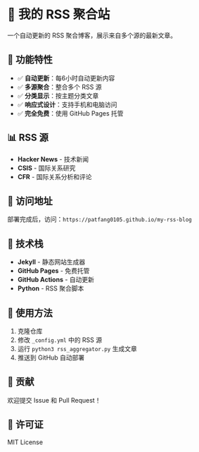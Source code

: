 # 📰 我的 RSS 聚合站

一个自动更新的 RSS 聚合博客，展示来自多个源的最新文章。

## 🌟 功能特性

- ✅ **自动更新**：每6小时自动更新内容
- ✅ **多源聚合**：整合多个 RSS 源
- ✅ **分类显示**：按主题分类文章
- ✅ **响应式设计**：支持手机和电脑访问
- ✅ **完全免费**：使用 GitHub Pages 托管

## 📊 RSS 源

- **Hacker News** - 技术新闻
- **CSIS** - 国际关系研究
- **CFR** - 国际关系分析和评论

## 🚀 访问地址

部署完成后，访问：`https://patfang0105.github.io/my-rss-blog`

## 🔧 技术栈

- **Jekyll** - 静态网站生成器
- **GitHub Pages** - 免费托管
- **GitHub Actions** - 自动更新
- **Python** - RSS 聚合脚本

## 📝 使用方法

1. 克隆仓库
2. 修改 `_config.yml` 中的 RSS 源
3. 运行 `python3 rss_aggregator.py` 生成文章
4. 推送到 GitHub 自动部署

## 🤝 贡献

欢迎提交 Issue 和 Pull Request！

## 📄 许可证

MIT License
